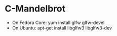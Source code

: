 # C-Mandelbrot

- On Fedora Core: yum install glfw glfw-devel
- On Ubuntu: apt-get install libglfw3 libglfw3-dev